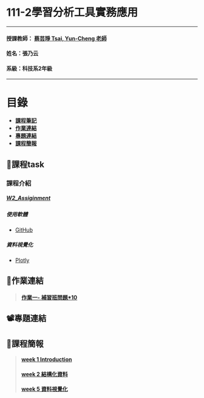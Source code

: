 # 111-2學習分析工具實務應用
***
 #### 授課教師： [蔡芸琤 Tsai, Yun-Cheng 老師](https://github.com/pecu?tab=repositories)
 #### 姓名：張乃云
 #### 系級：科技系2年級
***
# 目錄  

+ [**課程筆記**](https://github.com/41071119H-Irene/LAT#pencil%E8%AA%B2%E7%A8%8B%E7%AD%86%E8%A8%98)
+ [**作業連結**](https://github.com/41071119H-Irene/LAT#%E4%BD%9C%E6%A5%AD%E9%80%A3%E7%B5%90)
+ [**專題連結**](https://github.com/41071119H-Irene/LAT#%EF%B8%8F%E5%B0%88%E9%A1%8C%E9%80%A3%E7%B5%90)
+ [**課程簡報**](https://github.com/41071119H-Irene/LAT#%E8%AA%B2%E7%A8%8B%E7%B0%A1%E5%A0%B1)

## :pencil:課程task
### 課程介紹
##### [W2_Assiginment](https://github.com/41071119H-Irene/LAT/blob/main/W2/W2_Assignment.ipynb)
##### 使用軟體
 - [GitHub](https://github.com/41071119H-Irene/LAT)
##### 資料視覺化
 - [Plotly](https://plotly.com/python/)

## 🙌作業連結
> #### [作業一- 補習班問題*10](https://github.com/41071119H-Irene/LAT/blob/main/W2/Homework%201_0315.ipynb)
## 📽️專題連結


## 🫠課程簡報
> #### [week 1 Introduction](https://docs.google.com/presentation/d/e/2PACX-1vSInSmBw4pmnFj-4BoVDQcXDkXJ23WMGXBWPkHTTm99t0rigaeIYzMpjC8Q7nKu9SZWeNAs6q1Wy5ZE/pub?start=false&loop=false&delayms=3000&slide=id.p)
> #### [week 2 結構化資料](https://docs.google.com/presentation/d/e/2PACX-1vT-TbdyqnFFYyOREkTHFGj8OMr3z4-77otHUtDB1PZk_hy4H1sO0_ZXdsaTg1qping-CP_2kEhcvlu0/pub?start=false&loop=false&delayms=3000&slide=id.p)
> #### [week 5 資料視覺化]()

